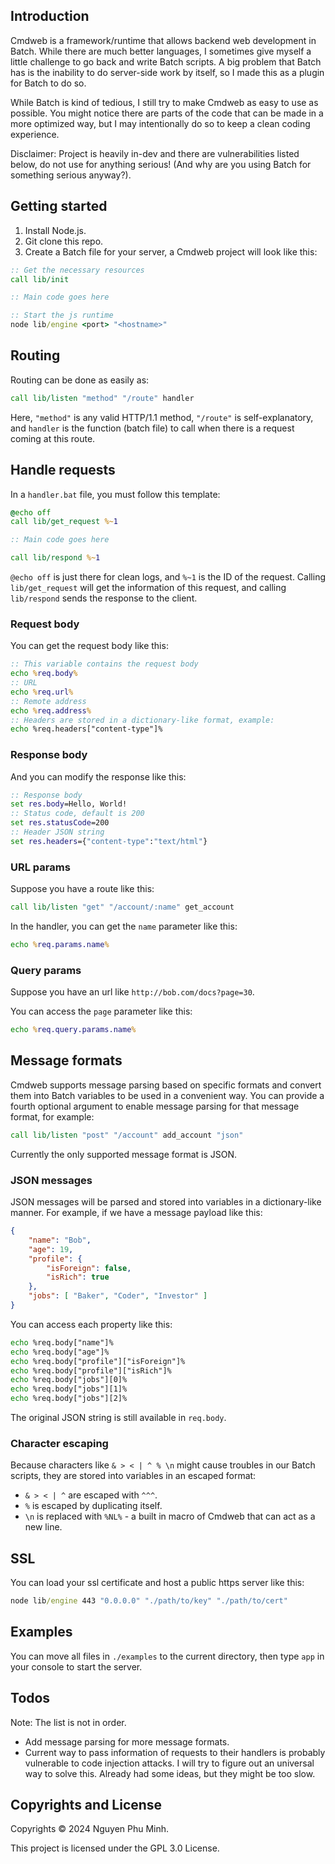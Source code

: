 ## Introduction

Cmdweb is a framework/runtime that allows backend web development in Batch. While there are much better languages, I sometimes give myself a little challenge to go back and write Batch scripts. A big problem that Batch has is the inability to do server-side work by itself, so I made this as a plugin for Batch to do so.

While Batch is kind of tedious, I still try to make Cmdweb as easy to use as possible. You might notice there are parts of the code that can be made in a more optimized way, but I may intentionally do so to keep a clean coding experience.

Disclaimer: Project is heavily in-dev and there are vulnerabilities listed below, do not use for anything serious! (And why are you using Batch for something serious anyway?).

## Getting started

1. Install Node.js.
2. Git clone this repo.
3. Create a Batch file for your server, a Cmdweb project will look like this:
```bat
:: Get the necessary resources
call lib/init

:: Main code goes here

:: Start the js runtime
node lib/engine <port> "<hostname>"
```

## Routing

Routing can be done as easily as:
```bat
call lib/listen "method" "/route" handler
```

Here, `"method"` is any valid HTTP/1.1 method, `"/route"` is self-explanatory, and `handler` is the function (batch file) to call when there is a request coming at this route.

## Handle requests

In a `handler.bat` file, you must follow this template:
```bat
@echo off
call lib/get_request %~1

:: Main code goes here

call lib/respond %~1
```

`@echo off` is just there for clean logs, and `%~1` is the ID of the request. Calling `lib/get_request` will get the information of this request, and calling `lib/respond` sends the response to the client.

### Request body

You can get the request body like this:
```bat
:: This variable contains the request body
echo %req.body%
:: URL
echo %req.url%
:: Remote address
echo %req.address%
:: Headers are stored in a dictionary-like format, example:
echo %req.headers["content-type"]%
```

### Response body

And you can modify the response like this:
```bat
:: Response body
set res.body=Hello, World!
:: Status code, default is 200
set res.statusCode=200
:: Header JSON string
set res.headers={"content-type":"text/html"}
```

### URL params

Suppose you have a route like this:
```bat
call lib/listen "get" "/account/:name" get_account
```

In the handler, you can get the `name` parameter like this:
```bat
echo %req.params.name%
```

### Query params

Suppose you have an url like `http://bob.com/docs?page=30`.

You can access the `page` parameter like this:
```bat
echo %req.query.params.name%
```

## Message formats

Cmdweb supports message parsing based on specific formats and convert them into Batch variables to be used in a convenient way. You can provide a fourth optional argument to enable message parsing for that message format, for example:
```bat
call lib/listen "post" "/account" add_account "json"
```

Currently the only supported message format is JSON.

### JSON messages

JSON messages will be parsed and stored into variables in a dictionary-like manner. For example, if we have a message payload like this:
```json
{
    "name": "Bob",
    "age": 19,
    "profile": {
        "isForeign": false,
        "isRich": true
    },
    "jobs": [ "Baker", "Coder", "Investor" ]
}
```

You can access each property like this:
```bat
echo %req.body["name"]%
echo %req.body["age"]%
echo %req.body["profile"]["isForeign"]%
echo %req.body["profile"]["isRich"]%
echo %req.body["jobs"][0]%
echo %req.body["jobs"][1]%
echo %req.body["jobs"][2]%
```

The original JSON string is still available in `req.body`.

### Character escaping

Because characters like `& > < | ^ % \n` might cause troubles in our Batch scripts, they are stored into variables in an escaped format:
* `& > < | ^` are escaped with `^^^`.
* `%` is escaped by duplicating itself.
* `\n` is replaced with `%NL%` - a built in macro of Cmdweb that can act as a new line.

## SSL

You can load your ssl certificate and host a public https server like this:
```bat
node lib/engine 443 "0.0.0.0" "./path/to/key" "./path/to/cert"
```

## Examples

You can move all files in `./examples` to the current directory, then type `app` in your console to start the server.

## Todos

Note: The list is not in order.
* Add message parsing for more message formats.
* Current way to pass information of requests to their handlers is probably vulnerable to code injection attacks. I will try to figure out an universal way to solve this. Already had some ideas, but they might be too slow.

## Copyrights and License

Copyrights © 2024 Nguyen Phu Minh.

This project is licensed under the GPL 3.0 License.
